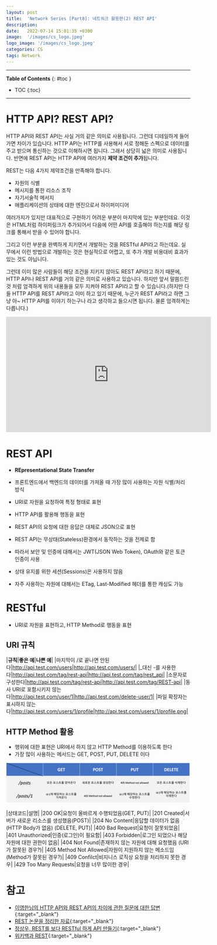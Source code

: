 ```yaml
---
layout: post
title:  'Network Series [Part8]: 네트워크 활용편(2) REST API'
description: 
date:   2022-07-14 15:01:35 +0300
image:  '/images/cs_logo.jpeg'
logo_image: '/images/cs_logo.jpeg'
categories: CS
tags: Network
---
```


---
**Table of Contents**
{: #toc }
*  TOC
{:toc}
---  

# HTTP API? REST API?
HTTP API와 REST API는 사실 거의 같은 의미로 사용됩니다. 그런데 디테일하게 들어가면 차이가 있습니다. HTTP API는 HTTP를 사용해서 서로 정해둔 스펙으로 데이터를 주고 받으며 통신하는 것으로 이해하시면 됩니다. 그래서 상당히 넓은 의미로 사용됩니다. 반면에 REST API는 HTTP API에 여러가지 **제약 조건이 추가**됩니다.  

REST는 다음 4가지 제약조건을 만족해야 합니다.  

- 자원의 식별
- 메시지를 통한 리소스 조작
- 자기서술적 메서지
- 애플리케이션의 상태에 대한 엔진으로서 하이퍼미디어

여러가지가 있지만 대표적으로 구현하기 어려운 부분이 마지막에 있는 부분인데요. 이것은 HTML처럼 하이퍼링크가 추가되어서 다음에 어떤 API를 호출해야 하는지를 해당 링크를 통해서 받을 수 있어야 합니다.  

그리고 이런 부분을 완벽하게 지키면서 개발하는 것을 RESTful API라고 하는데요. 실무에서 이런 방법으로 개발하는 것은 현실적으로 어렵고, 또 추가 개발 비용대비 효과가 있는 것도 아닙니다.  

그런데 이미 많은 사람들이 해당 조건을 지키지 않아도 REST API라고 하기 때문에, HTTP API나 REST API를 거의 같은 의미로 사용하고 있습니다. 하지만 앞서 말씀드린 것 처럼 엄격하게 위의 내용들을 모두 지켜야 REST API라고 할 수 있습니다.(하지만 다들 HTTP API를 REST API라고 이미 하고 있기 때문에, 누군가 REST API라고 하면 그냥 아~ HTTP API를 이야기 하는구나 라고 생각하고 들으시면 됩니다. 물론 엄격하게는 다릅니다.)  

<iframe width="560" height="315" src="https://www.youtube.com/embed/RP_f5dMoHFc" title="YouTube video player" frameborder="0" allow="accelerometer; autoplay; clipboard-write; encrypted-media; gyroscope; picture-in-picture" allowfullscreen></iframe>

# REST API

- **REpresentational State Transfer**
- 프론트엔드에서 백엔드의 데이터를 가져올 때 가장 많이 사용하는 자원 식별/처리 방식
- URI로 자원을 요청하여 특정 형태로 표현
- HTTP API를 활용해 행동을 표현
- REST API의 요청에 대한 응답은 대체로 JSON으로 표현

- REST API는 무상태(Stateless)환경에서 동작하는 것을 전제로 함
- 따라서 보안 및 인증에 대해서는 JWT(JSON Web Token), OAuth와 같은 토큰 인증이 사용
- 상태 유지를 위한 세션(Sessions)은 사용하지 않음
- 자주 사용하는 자원에 대해서는 ETag, Last-Modified 헤더를 통한 캐싱도 가능

# RESTful

- URI로 자원을 표현하고, HTTP Method로 행동을 표현

## URI 규칙

|**규칙**|**좋은 예**|**나쁜 예**|
|마지막이 /로 끝나면 안된다|http://api.test.com/users|http://api.test.com/users/|
|_대신 -를 사용한다|http://api.test.com/tag/rest-api|http://api.test.com/tag/rest_api|
|소문자로 구성한다|http://api.test.com/tag/rest-api|http://api.test.com/tag/REST-api|
|동사 URI로 포함시키지 않는다|http://api.test.com/user/1|http://api.test.com/delete-user/1|
|파일 확장자는 표시하지 않는다|http://api.test.com/users/1/profile|http://api.test.com/users/1/profile.png|

## HTTP Method 활용

- 행위에 대한 표현은 URI에서 하지 않고 HTTP Method를 이용하도록 한다
- 가장 많이 사용하는 메서드는 GET, POST, PUT, DELETE 이다

![](/images/rest_1.png)

|상태코드|설명|
|200 OK|요청이 올바르게 수행되었음(GET, PUT)|
|201 Created|서버가 새로운 리소스를 생성했음(POST)|
|204 No Content|응답할 데이터가 없음(HTTP Body가 없음) (DELETE, PUT)|
|400 Bad Request|요청이 잘못되었음|
|401 Unauthorized|인증(로그인)이 필요함|
|403 Forbidden|로그인 되었으나 해당 자원에 대한 권한이 없음|
|404 Not Found|존재하지 않는 자원에 대해 요청했음 (URI가 잘못된 경우?)|
|405 Method Not Allowed|자원이 지원하지 않는 메소드임 (Method가 잘못된 경우?)|
|409 Confilct|비지니스 로직상 요청을 처리하지 못한 경우|
|429 Too Many Requests|요청을 너무 많이한 경우|

# 참고

- [이영한님의 HTTP API와 REST API의 차이에 관한 질문에 대한 답변](https://www.inflearn.com/questions/126743){:target="_blank"}
- [REST 논문을 정리한 자료](https://restfulapi.net/){:target="_blank"}
- [정상우, REST를 보다 RESTful 하게 API 만들기](https://pronist.dev/146){:target="_blank"}
- [위키백과 REST](https://ko.wikipedia.org/wiki/REST){:target="_blank"}